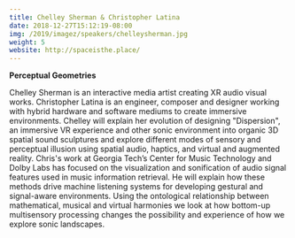 ```yaml
---
title: Chelley Sherman & Christopher Latina
date: 2018-12-27T15:12:19-08:00
img: /2019/imagez/speakers/chelleysherman.jpg
weight: 5
website: http://spaceisthe.place/
---
```


**Perceptual Geometries**

Chelley Sherman is an interactive media artist creating XR audio visual works. Christopher Latina is an engineer, composer and designer working with hybrid hardware and software mediums to create immersive environments. Chelley will explain her evolution of designing "Dispersion", an immersive VR experience and other sonic environment into organic 3D spatial sound sculptures and explore different modes of sensory and perceptual illusion using spatial audio, haptics, and virtual and augmented reality. Chris's work at Georgia Tech’s Center for Music Technology and Dolby Labs has focused on the visualization and sonification of audio signal features used in music information retrieval. He will explain how these methods drive machine listening systems for developing gestural and signal-aware environments. Using the ontological relationship between mathematical, musical and virtual harmonies we look at how bottom-up multisensory processing changes the possibility and experience of how we explore sonic landscapes.  
